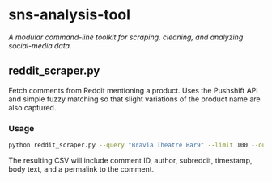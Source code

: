 # sns-analysis-tool
*A modular command-line toolkit for scraping, cleaning, and analyzing social-media data.*

## reddit_scraper.py
Fetch comments from Reddit mentioning a product. Uses the Pushshift API and simple fuzzy matching so that slight variations of the product name are also captured.

### Usage
```bash
python reddit_scraper.py --query "Bravia Theatre Bar9" --limit 100 --outfile comments.csv
```

The resulting CSV will include comment ID, author, subreddit, timestamp, body text, and a permalink to the comment.

